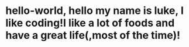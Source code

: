 # hello-world, hello my name is luke, I like coding!I like a lot of foods and have a great life(,most of the time)!
